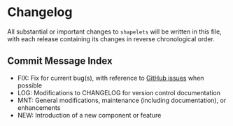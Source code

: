 # Changelog
All substantial or important changes to `shapelets` will be written in this file, with each release containing its changes in reverse chronological order.

## Commit Message Index
- FIX: Fix for current bug(s), with reference to [GitHub issues](https://github.com/uw-comphys/shapelets/issues) when possible 
- LOG: Modifications to CHANGELOG for version control documentation
- MNT: General modifications, maintenance (including documentation), or enhancements 
- NEW: Introduction of a new component or feature